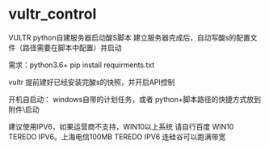 # vultr_control
VULTR python自建服务器启动酸S脚本
建立服务器完成后，自动写酸s的配置文件（路径需要在脚本中配置）并启动

需求：python3.6+
pip install requirments.txt

vultr 提前建好已经安装完酸s的快照，并开启API控制

开机自启动： windows自带的计划任务，或者 python+脚本路径的快捷方式放到附件\启动

建议使用IPV6，如果运营商不支持，WIN10以上系统 请自行百度 WIN10 TEREDO IPV6。上海电信100MB TEREDO IPV6 连硅谷可以跑满带宽
